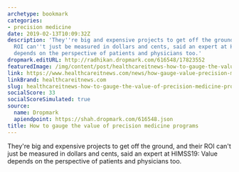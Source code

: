 ```yaml
---
archetype: bookmark
categories:
- precision medicine
date: 2019-02-13T10:09:32Z
description: 'They''re big and expensive projects to get off the ground, and their
  ROI can''t just be measured in dollars and cents, said an expert at HIMSS19: Value
  depends on the perspective of patients and physicians too.'
dropmark.editURL: http://radhikan.dropmark.com/616548/17823552
featuredImage: /img/content/post/healthcareitnews-how-to-gauge-the-value-of-precision-medicine-programs.png
link: https://www.healthcareitnews.com/news/how-gauge-value-precision-medicine-programs
linkBrand: healthcareitnews.com
slug: healthcareitnews-how-to-gauge-the-value-of-precision-medicine-programs
socialScore: 33
socialScoreSimulated: true
source:
  name: Dropmark
  apiendpoint: https://shah.dropmark.com/616548.json
title: How to gauge the value of precision medicine programs
---
```

They're big and expensive projects to get off the ground, and their ROI can't just be measured in dollars and cents, said an expert at HIMSS19: Value depends on the perspective of patients and physicians too.